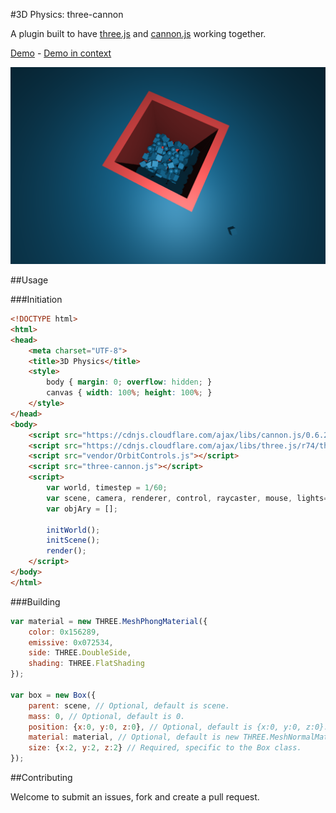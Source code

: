 #3D Physics: three-cannon

A plugin built to have
[three.js](https://github.com/mrdoob/three.js/)
and
[cannon.js](https://github.com/schteppe/cannon.js)
working together.

[Demo](http://neolwc.github.io/three-cannon/) -
[Demo in context](http://neolwc.github.io/three-cannon/popcorn.html)

![DEMO](demo.png)

##Usage

###Initiation

```HTML
<!DOCTYPE html>
<html>
<head>
	<meta charset="UTF-8">
	<title>3D Physics</title>
	<style>
		body { margin: 0; overflow: hidden; }
		canvas { width: 100%; height: 100%; }
	</style>
</head>
<body>
	<script src="https://cdnjs.cloudflare.com/ajax/libs/cannon.js/0.6.2/cannon.min.js"></script>
	<script src="https://cdnjs.cloudflare.com/ajax/libs/three.js/r74/three.min.js"></script>
	<script src="vendor/OrbitControls.js"></script>
	<script src="three-cannon.js"></script>
	<script>
		var world, timestep = 1/60;
		var scene, camera, renderer, control, raycaster, mouse, lights=[];
		var objAry = [];

		initWorld();
		initScene();
		render();
	</script>
</body>
</html>
```

###Building

```JavaScript
var material = new THREE.MeshPhongMaterial({
	color: 0x156289,
	emissive: 0x072534,
	side: THREE.DoubleSide,
	shading: THREE.FlatShading
});

var box = new Box({
	parent: scene, // Optional, default is scene.
	mass: 0, // Optional, default is 0.
	position: {x:0, y:0, z:0}, // Optional, default is {x:0, y:0, z:0}.
	material: material, // Optional, default is new THREE.MeshNormalMaterial({side:THREE.DoubleSide}).
	size: {x:2, y:2, z:2} // Required, specific to the Box class.
});
```

##Contributing

Welcome to submit an issues, fork and create a pull request.
